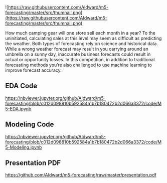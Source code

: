 ![https://raw.githubusercontent.com/AIdward/m5-forecasting/master/src/thumnail.png](https://raw.githubusercontent.com/AIdward/m5-forecasting/master/src/thumnail.png)

How much camping gear will one store sell each month in a year? To the uninitiated, calculating sales at this level may seem as difficult as predicting the weather. Both types of forecasting rely on science and historical data. While a wrong weather forecast may result in you carrying around an umbrella on a sunny day, inaccurate business forecasts could result in actual or opportunity losses. In this competition, in addition to traditional forecasting methods you’re also challenged to use machine learning to improve forecast accuracy.


## EDA Code
https://nbviewer.jupyter.org/github/AIdward/m5-forecasting/blob/c012d098810b592584a1b7b180472b2d066a3372/code/M5-EDA.ipynb

## Modeling Code
https://nbviewer.jupyter.org/github/AIdward/m5-forecasting/blob/c012d098810b592584a1b7b180472b2d066a3372/code/M5-Modeling.ipynb

## Presentation PDF
https://github.com/AIdward/m5-forecasting/raw/master/presentation.pdf


